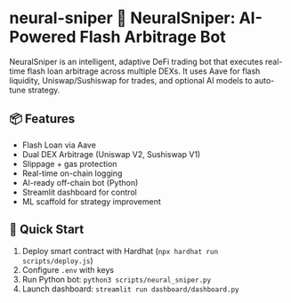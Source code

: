 # neural-sniper 🧠 NeuralSniper: AI-Powered Flash Arbitrage Bot

NeuralSniper is an intelligent, adaptive DeFi trading bot that executes real-time flash loan arbitrage across multiple DEXs. It uses Aave for flash liquidity, Uniswap/Sushiswap for trades, and optional AI models to auto-tune strategy.

## 📦 Features
- Flash Loan via Aave
- Dual DEX Arbitrage (Uniswap V2, Sushiswap V1)
- Slippage + gas protection
- Real-time on-chain logging
- AI-ready off-chain bot (Python)
- Streamlit dashboard for control
- ML scaffold for strategy improvement

## 🚀 Quick Start
1. Deploy smart contract with Hardhat (`npx hardhat run scripts/deploy.js`)
2. Configure `.env` with keys
3. Run Python bot: `python3 scripts/neural_sniper.py`
4. Launch dashboard: `streamlit run dashboard/dashboard.py`
